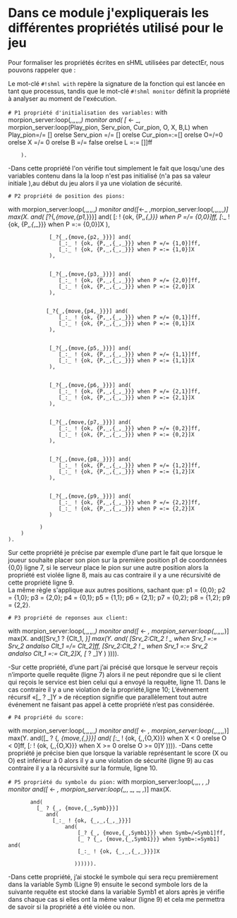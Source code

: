 # Dans ce module j'expliquerais les différentes propriétés utilisé pour le jeu

Pour formaliser les propriétés écrites en sHML utilisées par detectEr, nous pouvons rappeler que :

Le mot-clé `#!shml with` repère la signature de la fonction qui est lancée en tant que processus, tandis que le mot-clé `#!shml monitor` définit la propriété à analyser au moment de l'exécution.

`# P1 propriété d'initialisation des variables:`
with 
    morpion_server:loop(_,_,_,_,_,_,_)
monitor
    and(
        [_ <- _, morpion_server:loop(Play_pion, Serv_pion, Cur_pion, O, X, B,L)
        when Play_pion=/= [] orelse Serv_pion =/= [] orelse Cur_pion=:=[] 
        orelse O=/=0 orelse X =/= 0 orelse B =/= false orelse L =:= []]ff


        ).
-Dans cette propriété l'on vérifie tout simplement le fait que losqu'une des variables contenu dans la la loop n'est pas initialisé (n'a pas sa valeur initiale ),au début du jeu alors il ya une violation de sécurité.

`# P2 propriété de position des pions:`

with
    morpion_server:loop(_,_,_,_,_,_,_)
monitor
    and([_<-_ ,morpion_server:loop(_,_,_,_,_,_,_)]
        max(X.
             and(
                 [_?{_,{move,{p1,_}}}] and(
                    [_:_ ! {ok, {P,_,{_,_}}} when P =/= {0,0}]ff,
                    [_:_ ! {ok, {P,_,{_,_}}} when P =:= {0,0}]X
                 ),


                 [_?{_,{move,{p2,_}}}] and(
                    [_:_ ! {ok, {P,_,{_,_}}} when P =/= {1,0}]ff,
                    [_:_ ! {ok, {P,_,{_,_}}} when P =:= {1,0}]X
                 ),


                 [_?{_,{move,{p3,_}}}] and(
                    [_:_ ! {ok, {P,_,{_,_}}} when P =/= {2,0}]ff,
                    [_:_ ! {ok, {P,_,{_,_}}} when P =:= {2,0}]X
                 ),


                [_?{_,{move,{p4,_}}}] and(
                    [_:_ ! {ok, {P,_,{_,_}}} when P =/= {0,1}]ff,
                    [_:_ ! {ok, {P,_,{_,_}}} when P =:= {0,1}]X
                 ),


                 [_?{_,{move,{p5,_}}}] and(
                    [_:_ ! {ok, {P,_,{_,_}}} when P =/= {1,1}]ff,
                    [_:_ ! {ok, {P,_,{_,_}}} when P =:= {1,1}]X
                 ),


                 [_?{_,{move,{p6,_}}}] and(
                    [_:_ ! {ok, {P,_,{_,_}}} when P =/= {2,1}]ff,
                    [_:_ ! {ok, {P,_,{_,_}}} when P =:= {2,1}]X
                 ),


                 [_?{_,{move,{p7,_}}}] and(
                    [_:_ ! {ok, {P,_,{_,_}}} when P =/= {0,2}]ff,
                    [_:_ ! {ok, {P,_,{_,_}}} when P =:= {0,2}]X
                 ),


                 [_?{_,{move,{p8,_}}}] and(
                    [_:_ ! {ok, {P,_,{_,_}}} when P =/= {1,2}]ff,
                    [_:_ ! {ok, {P,_,{_,_}}} when P =:= {1,2}]X
                 ),


                 [_?{_,{move,{p9,_}}}] and(
                    [_:_ ! {ok, {P,_,{_,_}}} when P =/= {2,2}]ff,
                    [_:_ ! {ok, {P,_,{_,_}}} when P =:= {2,2}]X
                 )

              )
        )
    ).


Sur cette propriété je précise par exemple d’une part le fait que lorsque le joueur souhaite placer son pion sur la première position p1 de coordonnées {0,0} ligne 7, si le serveur place le pion sur une autre position alors la propriété est violée ligne 8, mais au cas contraire il y a une récursivité de cette propriété ligne 9.  
La même règle s'applique aux autres positions, sachant que:
p1  = {0,0};
p2  = {1,0};
p3  = {2,0};
p4  = {0,1};
p5  = {1,1};
p6  = {2,1};
p7  = {0,2};
p8  = {1,2};
p9  = {2,2}.

`# P3 propriété de reponses aux client:`

with
  morpion_server:loop(_,_,_,_,_,_,_)
monitor
  and([_ <- _, morpion_server:loop(_,_,_,_,_,_,_)]
    max(X.
      and([Srv_1 ? {Clt_1, _}]
        max(Y.
          and(
            [Srv_2:Clt_2 ! _ when Srv_1 =:= Srv_2 andalso Clt_1 =/= Clt_2]ff,
            [Srv_2:Clt_2 ! _ when Srv_1 =:= Srv_2 andalso Clt_1 =:= Clt_2]X,
            [_ ? _]Y
          ) )))).

-Sur cette propriété, d’une part j’ai précisé que lorsque le serveur reçois n’importe quelle requête (ligne 7) alors il ne peut répondre que si le client qui reçois le service est bien celui qui a envoyé la requête, ligne 11. Dans le cas contraire il y a une violation de la propriété,ligne 10; L’évènement récursif «[_ ? _]Y » de réception signifie que parallèlement tout autre événement ne faisant pas appel à cette propriété n’est pas considérée.

`# P4 propriété du score:`

with
    morpion_server:loop(_,_,_,_,_,_,_)
monitor
    and([_ <- _, morpion_server:loop(_,_,_,_,_,_,_)]
        max(Y.
            and([_ ? {_, {move,{_,_}}}] 
                and(
                     [_:_ ! {ok, {_,_,{O,X}}} when X < 0 orelse O < 0]ff,
                     [_:_ ! {ok, {_,_,{O,X}}} when X >= 0 orelse O >= 0]Y
                )))).
-Dans cette propriété je précise bien que lorsque la variable représentant le score (X ou O) est inférieur à 0 alors il y a une violation de sécurité (ligne 9) au cas contraire il y a la récursivité sur la formule, ligne 10.

`# P5 propriété du symbole du pion:`
with
  morpion_server:loop(_,_,_,_, _, _,_)
monitor
  and([_ <- _, morpion_server:loop(_,_,_, _, _, _,_)]
        max(X.

           and(
             [_ ? {_, {move,{_,Symb}}}] 
                and(
                  [_:_ ! {ok, {_,_,{_,_}}}]
                      and(
                          [_? {_, {move,{_,Symb1}}} when Symb=/=Symb1]ff,
                          [_ ? {_, {move,{_,Symb1}}} when Symb=:=Symb1] and(
                          [_:_ ! {ok, {_,_,{_,_}}}]X

                         )))))).

-Dans cette propriété, j’ai stocké le symbole qui sera reçu premièrement dans la variable Symb (Ligne 9) ensuite le second symbole lors de la suivante requête est stocké dans la variable Symb1 et alors après je vérifie dans chaque cas si elles ont la même valeur (ligne 9) et cela me permettra de savoir si la propriété a été violée ou non.

